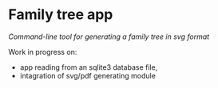 # Family tree app
<i>Command-line tool for generating a family tree in svg format</i>

Work in progress on:
- app reading from an sqlite3 database file,
- intagration of svg/pdf generating module
